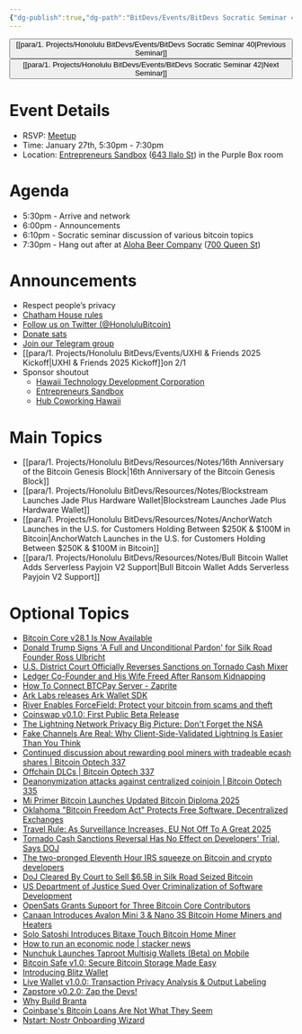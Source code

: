 ```yaml
---
{"dg-publish":true,"dg-path":"BitDevs/Events/BitDevs Socratic Seminar 41.md","permalink":"/bit-devs/events/bit-devs-socratic-seminar-41/","title":"BitDevs Socratic Seminar 41","tags":["bitdevs","bitcoin","resource","socratic-41"],"noteIcon":"3","created":"2025-02-12T21:05:00.564-10:00","updated":"2025-02-12T21:05:00.882-10:00"}
---
```




<button class="obsidian-button previous-seminar">[[para/1. Projects/Honolulu BitDevs/Events/BitDevs Socratic Seminar 40\|Previous Seminar]]</button> <button class="obsidian-button next-seminar">[[para/1. Projects/Honolulu BitDevs/Events/BitDevs Socratic Seminar 42\|Next Seminar]]</button>

# Event Details

- RSVP: [Meetup](https://www.meetup.com/honolulu-bitcoin/events/305472418)
- Time: January 27th, 5:30pm - 7:30pm
- Location: [Entrepreneurs Sandbox](https://sandboxhawaii.org/) ([643 Ilalo St](https://goo.gl/maps/3Zj38htV13iUn4dcA)) in the Purple Box room

# Agenda

- 5:30pm - Arrive and network  
- 6:00pm - Announcements
- 6:10pm - Socratic seminar discussion of various bitcoin topics
- 7:30pm - Hang out after at [Aloha Beer Company](https://alohabeer.com/) ([700 Queen St](https://g.co/kgs/Dw9qzS4))

# Announcements

- Respect people’s privacy
- [Chatham House rules](https://www.chathamhouse.org/about-us/chatham-house-rule)
- [Follow us on Twitter (@HonoluluBitcoin)](https://twitter.com/HonoluluBitcoin)
- [Donate sats](https://checkout.opennode.com/p/5dea6b7a-d33c-4fda-b54c-98f092814c7d)
- [Join our Telegram group](https://t.me/+Ho8M3ZAFmC5mY2Mx)
- [[para/1. Projects/Honolulu BitDevs/Events/UXHI & Friends 2025 Kickoff\|UXHI & Friends 2025 Kickoff]]on 2/1
- Sponsor shoutout
	- [Hawaii Technology Development Corporation](https://www.htdc.org/about/)
	- [Entrepreneurs Sandbox](https://sandboxhawaii.org/)
	- [Hub Coworking Hawaii](https://hubcoworkinghi.com/)

# Main Topics

- [[para/1. Projects/Honolulu BitDevs/Resources/Notes/16th Anniversary of the Bitcoin Genesis Block\|16th Anniversary of the Bitcoin Genesis Block]]
- [[para/1. Projects/Honolulu BitDevs/Resources/Notes/Blockstream Launches Jade Plus Hardware Wallet\|Blockstream Launches Jade Plus Hardware Wallet]]
- [[para/1. Projects/Honolulu BitDevs/Resources/Notes/AnchorWatch Launches in the U.S. for Customers Holding Between $250K & $100M in Bitcoin\|AnchorWatch Launches in the U.S. for Customers Holding Between $250K & $100M in Bitcoin]]
- [[para/1. Projects/Honolulu BitDevs/Resources/Notes/Bull Bitcoin Wallet Adds Serverless Payjoin V2 Support\|Bull Bitcoin Wallet Adds Serverless Payjoin V2 Support]]

# Optional Topics

- [Bitcoin Core v28.1 Is Now Available](https://www.nobsbitcoin.com/bitcoin-core-v28-1/)
- [Donald Trump Signs 'A Full and Unconditional Pardon' for Silk Road Founder Ross Ulbricht](https://www.nobsbitcoin.com/donald-trump-frees-ross/)
- [U.S. District Court Officially Reverses Sanctions on Tornado Cash Mixer](https://www.nobsbitcoin.com/u-s-district-court-officially-reverses-sanctions-on-tornado-cash-mixer/) 
- [Ledger Co-Founder and His Wife Freed After Ransom Kidnapping](https://www.nobsbitcoin.com/ledger-co-founder-freed-after-ransom-kidnapping/)
- [How To Connect BTCPay Server - Zaprite](https://blog.zaprite.com/how-to-connect-btcpay-server/)
- [Ark Labs releases Ark Wallet SDK](https://blog.arklabs.to/introducing-the-ark-wallet-sdk-d1c77ce61cfc) 
- [River Enables ForceField: Protect your bitcoin from scams and theft](https://blog.river.com/forcefield/) 
- [Coinswap v0.1.0: First Public Beta Release](https://www.nobsbitcoin.com/coinswap-v0-1-0/) 
- [The Lightning Network Privacy Big Picture: Don't Forget the NSA](https://bitcoinmagazine.com/takes/the-lightning-network-privacy-big-picture-dont-forget-the-nsa)
- [Fake Channels Are Real: Why Client-Side-Validated Lightning Is Easier Than You Think](https://petertodd.org/2025/fake-channels-and-rgb-lightning)
- [Continued discussion about rewarding pool miners with tradeable ecash shares | Bitcoin Optech 337](https://bitcoinops.org/en/newsletters/2025/01/17/#continued-discussion-about-rewarding-pool-miners-with-tradeable-ecash-shares)
- [Offchain DLCs | Bitcoin Optech 337](https://bitcoinops.org/en/newsletters/2025/01/17/#offchain-dlcs)
- [Deanonymization attacks against centralized coinjoin | Bitcoin Optech 335](https://bitcoinops.org/en/newsletters/2025/01/03/#deanonymization-attacks-against-centralized-coinjoin)
- [Mi Primer Bitcoin Launches Updated Bitcoin Diploma 2025](https://www.nobsbitcoin.com/mi-primer-bitcoin-launches-updated-bitcoin-diploma-2025/) 
- [Oklahoma "Bitcoin Freedom Act" Protects Free Software, Decentralized Exchanges](https://www.therage.co/oklahoma-bitcoin-bill/)
- [Travel Rule: As Surveillance Increases, EU Not Off To A Great 2025](https://www.therage.co/travel-rule-crypto-surveillance/)
- [Tornado Cash Sanctions Reversal Has No Effect on Developers' Trial, Says DOJ](https://www.nobsbitcoin.com/tornado-cash-sanctions-reversal-has-no-effect-on-developers-trial-says-doj/)
- [The two-pronged Eleventh Hour IRS squeeze on Bitcoin and crypto developers](https://www.therage.co/the-biden-irss-two-pronged-2/) 
- [DoJ Cleared By Court to Sell $6.5B in Silk Road Seized Bitcoin](https://bitcoinnews.com/legal/seized-bitcoin-silk-road-doj-cleared-court/)
- [US Department of Justice Sued Over Criminalization of Software Development](https://www.nobsbitcoin.com/doj-sued-over-criminalization-of-software-development/)
- [OpenSats Grants Support for Three Bitcoin Core Contributors](https://www.nobsbitcoin.com/opensats-grants-support-for-three-bitcoin-core-contributors/)
- [Canaan Introduces Avalon Mini 3 & Nano 3S Bitcoin Home Miners and Heaters](https://www.nobsbitcoin.com/canaan-introduces-avalon-mini-3-nano-3s-bitcoin-home-miners-and-heaters/)
- [Solo Satoshi Introduces Bitaxe Touch Bitcoin Home Miner](https://www.nobsbitcoin.com/solo-satoshi-introduces-bitaxe-touch-bitcoin-home-miner/)
- [How to run an economic node | stacker news](https://stacker.news/items/842044)
- [Nunchuk Launches Taproot Multisig Wallets (Beta) on Mobile](https://www.nobsbitcoin.com/nunchuk-launches-taproot-multisig-wallets-beta-on-mobile/) 
- [Bitcoin Safe v1.0: Secure Bitcoin Storage Made Easy](https://www.nobsbitcoin.com/bitcoin-safe-v1-0/)
- [Introducing Blitz Wallet](https://blitz-wallet.com/pages/blog/introducing-blitz-wallet/) 
- [Live Wallet v1.0.0: Transaction Privacy Analysis & Output Labeling](https://www.nobsbitcoin.com/live-wallet-v1-0-0/)
- [Zapstore v0.2.0: Zap the Devs!](https://www.nobsbitcoin.com/zapstore-v0-2-0/)
- [Why Build Branta](https://www.branta.pro/blog/why-build-branta)
- [Coinbase's Bitcoin Loans Are Not What They Seem](https://bitcoinmagazine.com/takes/coinbases-bitcoin-loans-are-not-what-they-seem)
- [Nstart: Nostr Onboarding Wizard](https://www.nobsbitcoin.com/nstart-nostr-onboarding-wizard/)


